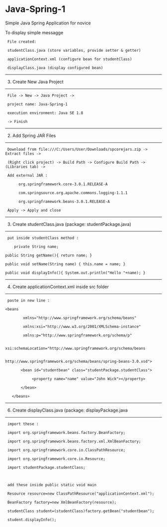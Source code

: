 # Java-Spring-1

Simple Java Spring Application for novice

To display simple messagge

     File created:
     
     studentClass.java (store variables, provide setter & getter)
     
     applicationContext.xml (configure bean for studentClass)
     
     displayClass.java (display configured bean)   
     

---------------------------
3. Create New Java Project
---------------------------

     File -> New -> Java Project ->
     
     project name: Java-Spring-1
     
     execution environment: Java SE 1.8
     
     -> Finish

------------------------
2. Add Spring JAR Files
------------------------

     Download from file:///C:/Users/User/Downloads/spcorejars.zip -> Extract files ->
     
     (Right click project) -> Build Path -> Configure Build Path -> (Libraries tab) ->
     
     Add external JAR :
     
          org.springframework.core-3.0.1.RELEASE-A
          
          com.springsource.org.apache.commons.logging-1.1.1
          
          org.springframework.beans-3.0.1.RELEASE-A
          
     Apply -> Apply and close
     
----------------------------------------------------------
3. Create studentClass.java (package: studentPackage.java)
----------------------------------------------------------
     
     put inside studentClass method :
     
        private String name;  
	  
	public String getName(){ return name; } 
	  
	public void setName(String name) { this.name = name; }  
	  
	public void displayInfo(){ System.out.println("Hello "+name); }  
	
--------------------------------------------------
4. Create applicationContext.xml inside src folder
--------------------------------------------------

     paste in new line :
        
	<beans  
	
            xmlns="http://www.springframework.org/schema/beans"  
	    
            xmlns:xsi="http://www.w3.org/2001/XMLSchema-instance"  
	    
            xmlns:p="http://www.springframework.org/schema/p"  
	    
            xsi:schemaLocation="http://www.springframework.org/schema/beans  
	    
                                http://www.springframework.org/schema/beans/spring-beans-3.0.xsd">  
  
           <bean id="studentbean" class="studentPackage.studentClass">  
	   
                <property name="name" value="John Wick"></property>  
		
           </bean>  
  
       </beans>  
     
----------------------------------------------------------
6. Create displayClass.java (package: displayPackage.java
----------------------------------------------------------

     import these :
     
     import org.springframework.beans.factory.BeanFactory;  
     
     import org.springframework.beans.factory.xml.XmlBeanFactory;  
     
     import org.springframework.core.io.ClassPathResource;  
     
     import org.springframework.core.io.Resource;  

     import studentPackage.studentClass;
     


     add these inside public static void main
     
     Resource resource=new ClassPathResource("applicationContext.xml");  
     
     BeanFactory factory=new XmlBeanFactory(resource);  
	      
     studentClass student=(studentClass)factory.getBean("studentbean"); 
     
     student.displayInfo(); 

